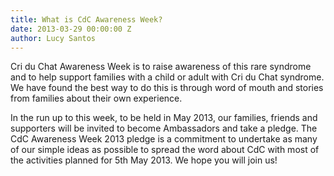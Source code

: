 ```yaml
---
title: What is CdC Awareness Week?
date: 2013-03-29 00:00:00 Z
author: Lucy Santos
---
```


Cri du Chat Awareness Week is to raise awareness of this rare syndrome and to help support families with a child or adult with Cri du Chat syndrome. We have found the best way to do this is through word of mouth and stories from families about their own experience.

In the run up to this week, to be held in May 2013, our families, friends and supporters will be invited to become Ambassadors and take a pledge. The CdC Awareness Week 2013 pledge is a commitment to undertake as many of our simple ideas as possible to spread the word about CdC with most of the activities planned for 5th May 2013. We hope you will join us!
